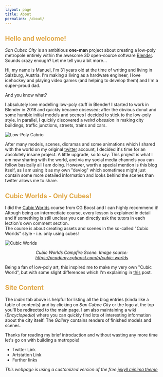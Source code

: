 ```yaml
---
layout: page
title: About
permalink: /about/
---
```


## <span style = "color:#e1a846"> Hello and welcome! </span>

_San Cubec City_ is an ambitious **one-man** project about creating a low-poly metropole entirely within the awesome 3D open-source software [Blender][id1]. Sounds crazy enough? Let me tell you a bit more...

Hi, my name is Manuel, I'm 31 years old at the time of writing and living in Salzburg, Austria. I'm making a living as a hardware engineer, I love icehockey and playing video games (and helping to develop them) and I'm a super-proud dad.

And you know what?

I absolutely love modelling low-poly stuff in Blender!
I started to work in Blender in 2018 and quickly became obsessed; after the obvious donut and some humble initial models and scenes I decided to stick to the low-poly style. In parallel, I quickly discovered a _weird obession_ in making city buildings, traffic junctions, streets, trains and cars.

![Low-Poly Cabrio](https://msantner.github.io/san_cubec_blog/assets/images/about/cabrio.png "Low-Poly Cabrio") 

After many models, scenes, dioramas and some animations which I shared with the world on my original [twitter][id2] account, I decided it's time for an absolutely insane project. A little upgrade, so to say. This project is what I am now sharing with the world, and via my social media channels you can follow basically all I am doing. However, worth a special mention is this blog itself, as I am using it as my own "devlog" which sometimes might just contain some more detailed information and looks behind the scenes than twitter allows me to share.

## <span style = "color:#e1a846">Cubic Worlds - Only Cubes!</span>

I did the [Cubic Worlds][id3] course from CG Boost and I can highly recommend it! Altough being an intermediate course, every lesson is explained in detail and if something is still unclear you can directly ask the tutors in each lection's own comment section.\
The course is about creating assets and scenes in the so-called "Cubic Worlds" style - i.e. only using cubes!

![Cubic Worlds](https://msantner.github.io/san_cubec_blog/assets/images/onlycubes/campfire_render_HD_cgBoost.jpg "Cubic Worlds by CG Boost")
<p style="text-align: center;"> <i>Cubic Worlds Campfire Scene. Image source: <a href="url">https://academy.cgboost.com/p/cubic-worlds</a></i></p>

Being a fan of low-poly art, this inspired me to make my very own "Cubic World", but with some slight differences which I'm explaining in [this][id4] post.

## <span style = "color:#e1a846">Site Content</span>

The _Index_ tab above is helpful for listing all the blog entries (kinda like a table of contents) and by clicking on _San Cubec City_ or the logo at the top you'll be redirected to the main page. I am also maintaining a wiki (_Encyclopedia_) where you can quickly find lots of interesting information about the city itself. The _Gallery_ contains renders of finished models and scenes.

Thanks for reading my brief introduction and without wasting any more time let's go on with building a metropole!

- Twitter Link
- Artstation Link
- Further links

_This webpage is using a customized version of the free [jekyll minima theme][id5]_

[id1]: https://www.blender.org/
[id2]: https://twitter.com/polylabs1
[id3]: https://academy.cgboost.com/p/cubic-worlds?gclid=Cj0KCQjwsZKJBhC0ARIsAJ96n3W_9L7n7j6kek5aYHuqJJTN0mk778djAPC8bbnDOyVdEAy8UvHPjUsaAlNEEALw_wcB
[id4]: https://msantner.github.io/san_cubec_blog/
[id5]: https://github.com/jekyll/minima